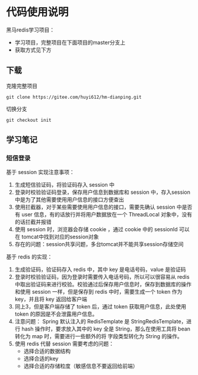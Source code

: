 # 代码使用说明
黑马redis学习项目：
- 学习项目，完整项目在下面项目的master分支上
- 获取方式见下方
## 下载
克隆完整项目
```git
git clone https://gitee.com/huyi612/hm-dianping.git
```
切换分支
```git
git checkout init
```



## 学习笔记

### 短信登录

基于 session 实现注意事项：

1. 生成短信验证码，将验证码存入 session 中
2. 登录时校验验证码登录，保存用户信息到数据库和 session 中，存入session中是为了其他需要使用用户信息的接口方便查出
3. 使用拦截器，对于某些需要使用用户信息的接口，需要先确认 session 中是否有 user 信息，有的话放行并将用户数据放在一个 ThreadLocal 对象中，没有的话拦截并报错
4. 使用 session 时，浏览器会存储 cookie ，通过 cookie 中的 sessionId 可以在 tomcat中找到对应的session对象
5. 存在的问题：session共享问题，多台tomcat并不能共享session存储空间

基于 redis 的实现：

1. 生成验证码，验证码存入 redis 中，其中 key 是电话号码，value 是验证码
2. 登录时校验验证码，因为登录时需要传入电话号码，所以可以很容易从 redis 中取出验证码来进行校验。校验通过后保存用户信息时，保存到数据库的操作和使用 session 一样，但是保存到 redis 中时，需要生成一个 token 作为 key，并且将 key 返回给客户端
3. 同上3，但是客户端存储了 token 后，通过 token 获取用户信息，此处使用 token 的原因是不会泄露用户信息。
4. 注意问题： Spring 默认注入的 RedisTemplate 是 StringRedisTemplate，进行 hash 操作时，要求放入其中的 key 全是 String，那么在使用工具将 bean 转化为 map 时，需要进行一些额外的将 字段类型转化为 String 的操作。
5. 使用 redis 代替 session 需要考虑的问题：
   - 选择合适的数据结构
   - 选择合适的key
   - 选择合适的存储粒度（敏感信息不要返回给前端）


